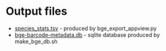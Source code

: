 # Output files

- [species_stats.tsv](species_stats.tsv) - produced by bge_export_appview.py
- [bge-barcode-metadata.db](https://drive.google.com/file/d/1TPjoqBTAdfL6slKiM2xh3zrJ0vJ6vbfT/view?usp=sharing) - 
  sqlite database produced by make_bge_db.sh